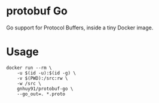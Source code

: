 # protobuf Go

Go support for Protocol Buffers, inside a tiny Docker image.

# Usage

```console
docker run --rm \
    -u $(id -u):$(id -g) \
    -v $(PWD):/src:rw \
    -w /src \
    gnhuy91/protobuf-go \
    --go_out=. *.proto
```
